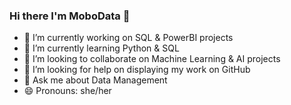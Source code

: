 ### Hi there I'm MoboData 👋

- 🔭 I’m currently working on SQL & PowerBI projects
- 🌱 I’m currently learning Python & SQL
- 👯 I’m looking to collaborate on Machine Learning & AI projects
- 🤔 I’m looking for help on displaying my work on GitHub
- 💬 Ask me about Data Management
- 😄 Pronouns: she/her

<!--
**MoboData/MoboData** is a ✨ _special_ ✨ repository because its `README.md` (this file) appears on your GitHub profile.

Here are some ideas to get you started:

- 🔭 I’m currently working on SQL & PowerBI projects
- 🌱 I’m currently learning Python & SQL
- 👯 I’m looking to collaborate on Machine Learning & AI
- 💬 Ask me about Data 
- 😄 Pronouns: she/her

